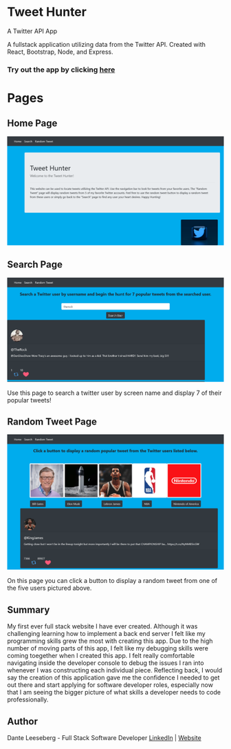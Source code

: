 # Tweet Hunter
A Twitter API App

A fullstack application utilizing data from the Twitter API. Created with React, Bootstrap, Node, and Express. 

### Try out the app by clicking [here](https://wandering-frost-1321.herokuapp.com/)

# Pages 

## Home Page 

![Home_Page](Home_Page.png)

## Search Page 

![Search_page](Search_Page.png)

Use this page to search a twitter user by screen name and display 7 of their popular tweets!

## Random Tweet Page 

![Random_Page](Random_Page.png)

On this page you can click a button to display a random tweet from one of the five users pictured above. 

## Summary 

My first ever full stack website I have ever created. Although it was challenging learning how to implement a back end server I felt like my programming skills grew the most with creating this app. Due to the high number of moving parts of this app, I felt like my debugging skills were coming toegether when I created this app. I felt really comfortable navigating inside the developer console to debug the issues I ran into whenever I was constructing each individual piece. Reflecting back, I would say the creation of this application gave me the confidence I needed to get out there and start applying for software developer roles, especially now that I am seeing the bigger picture of what skills a developer needs to code professionally. 

## Author 

Dante Leeseberg - Full Stack Software Developer [LinkedIn](https://www.linkedin.com/in/dante-leeseberg-bba05883/) | [Website](https://www.danteleeseberg.com/)